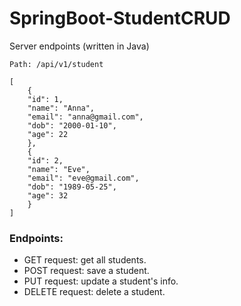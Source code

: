# SpringBoot-StudentCRUD
Server endpoints (written in Java)

```
Path: /api/v1/student
```

```
[
    {
    "id": 1,
    "name": "Anna",
    "email": "anna@gmail.com",
    "dob": "2000-01-10",
    "age": 22
    },
    {
    "id": 2,
    "name": "Eve",
    "email": "eve@gmail.com",
    "dob": "1989-05-25",
    "age": 32
    }
]
```

### Endpoints:
- GET request: get all students.
- POST request: save a student.
- PUT request: update a student's info.
- DELETE request: delete a student.

